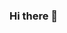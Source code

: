 ### Hi there 👋

<!--
**erhansakarya/erhansakarya** is a ✨ _special_ ✨ repository because its `README.md` (this file) appears on your GitHub profile.

Here are some ideas to get you started:

- 🔭 I’m currently working on ...
- 🌱 I’m currently learning ...
- 👯 I’m looking to collaborate on ...
- 🤔 I’m looking for help with ...
- 💬 Ask me about ...
- 📫 How to reach me: erhansakaryaa@gmail.com
- 😄 Pronouns: ...
- ⚡ Fun fact: ...
-->
